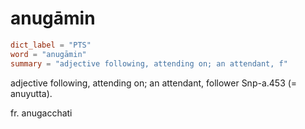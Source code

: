 # anugāmin

``` toml
dict_label = "PTS"
word = "anugāmin"
summary = "adjective following, attending on; an attendant, f"
```

adjective following, attending on; an attendant, follower Snp\-a.453 (= anuyutta).

fr. anugacchati

